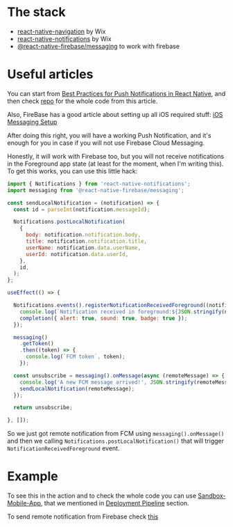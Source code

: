 # The stack

* [react-native-navigation](https://github.com/wix/react-native-navigation) by Wix
* [react-native-notifications](https://github.com/wix/react-native-notifications) by Wix
* [@react-native-firebase/messaging](https://rnfirebase.io/messaging/usage) to work with firebase

# Useful articles

You can start from [Best Practices for Push Notifications in React Native](https://www.wix.engineering/post/best-practices-for-push-notifications-in-react-native), and then check [repo](https://github.com/yogevbd/PushNotificationsTutorial) for the whole code from this article.

Also, FireBase has a good article about setting up all iOS required stuff:
[iOS Messaging Setup](https://rnfirebase.io/messaging/usage/ios-setup)

After doing this right, you will have a working Push Notification, and it's enough for you in case if you will not use Firebase Cloud Messaging.

Honestly, it will work with Firebase too, but you will not receive notifications in the Foreground app state (at least for the moment, when I'm writing this). To get this works, you can use this little hack:


``` js
import { Notifications } from 'react-native-notifications';
import messaging from '@react-native-firebase/messaging';

const sendLocalNotification = (notification) => {
  const id = parseInt(notification.messageId);

  Notifications.postLocalNotification(
    {
      body: notification.notification.body,
      title: notification.notification.title,
      userName: notification.data.userName,
      userId: notification.data.userId,
    },
    id,
  );
};

useEffect(() => {

  Notifications.events().registerNotificationReceivedForeground((notification, completion) => {
    console.log(`Notification received in foreground:${JSON.stringify(notification)}`);
    completion({ alert: true, sound: true, badge: true });
  });

  messaging()
    .getToken()
    .then((token) => {
      console.log(`FCM token`, token);
    });

  const unsubscribe = messaging().onMessage(async (remoteMessage) => {
    console.log('A new FCM message arrived!', JSON.stringify(remoteMessage));
    sendLocalNotification(remoteMessage);
  });

  return unsubscribe;

}, []);
```

So we just got remote notification from FCM using `messaging().onMessage()` and then we calling `Notifications.postLocalNotification()` that will trigger `NotificationReceivedForeground` event.

# Example 
To see this in the action and to check the whole code you can use [Sandbox-Mobile-App](https://github.com/uptechteam/Sandbox-Mobile-App), that we mentioned in [Deployment Pipeline](deployment-pipeline.md) section.

To send remote notification from Firebase check [this](https://rnfirebase.io/messaging/notifications#via-firebase-console)